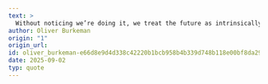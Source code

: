 ```yaml
---
text: >
  Without noticing we’re doing it, we treat the future as intrinsically more valuable than the present. And yet the future never seems to arrive.
author: Oliver Burkeman
origin: "1"
origin_url: 
id: oliver_burkeman-e66d8e9d4d338c42220b1bcb958b4b339d748b118e00bf8da292431b16436619
date: 2025-09-02
typ: quote
---
```

